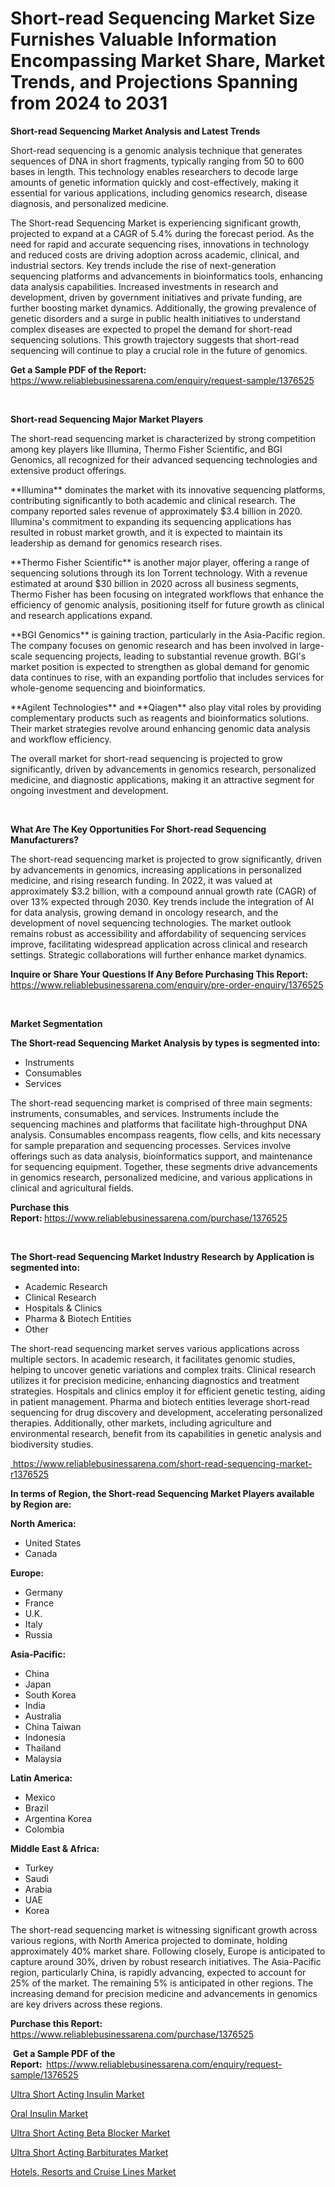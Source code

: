 <p><h1>Short-read Sequencing Market Size Furnishes Valuable Information Encompassing Market Share, Market Trends, and Projections Spanning from 2024 to 2031</h1></p><p><strong>Short-read Sequencing Market Analysis and Latest Trends</strong></p>
<p><p>Short-read sequencing is a genomic analysis technique that generates sequences of DNA in short fragments, typically ranging from 50 to 600 bases in length. This technology enables researchers to decode large amounts of genetic information quickly and cost-effectively, making it essential for various applications, including genomics research, disease diagnosis, and personalized medicine.</p><p>The Short-read Sequencing Market is experiencing significant growth, projected to expand at a CAGR of 5.4% during the forecast period. As the need for rapid and accurate sequencing rises, innovations in technology and reduced costs are driving adoption across academic, clinical, and industrial sectors. Key trends include the rise of next-generation sequencing platforms and advancements in bioinformatics tools, enhancing data analysis capabilities. Increased investments in research and development, driven by government initiatives and private funding, are further boosting market dynamics. Additionally, the growing prevalence of genetic disorders and a surge in public health initiatives to understand complex diseases are expected to propel the demand for short-read sequencing solutions. This growth trajectory suggests that short-read sequencing will continue to play a crucial role in the future of genomics.</p></p>
<p><strong>Get a Sample PDF of the Report:&nbsp;</strong> <a href="https://www.reliablebusinessarena.com/enquiry/request-sample/1376525?utm_campaign=1583&utm_medium=2&utm_source=Github&utm_content=ia&utm_term=23102024&utm_id=short-read-sequencing">https://www.reliablebusinessarena.com/enquiry/request-sample/1376525</a></p>
<p>&nbsp;</p>
<p><strong>Short-read Sequencing Major Market Players</strong></p>
<p><p>The short-read sequencing market is characterized by strong competition among key players like Illumina, Thermo Fisher Scientific, and BGI Genomics, all recognized for their advanced sequencing technologies and extensive product offerings.</p><p>**Illumina** dominates the market with its innovative sequencing platforms, contributing significantly to both academic and clinical research. The company reported sales revenue of approximately $3.4 billion in 2020. Illumina's commitment to expanding its sequencing applications has resulted in robust market growth, and it is expected to maintain its leadership as demand for genomics research rises.</p><p>**Thermo Fisher Scientific** is another major player, offering a range of sequencing solutions through its Ion Torrent technology. With a revenue estimated at around $30 billion in 2020 across all business segments, Thermo Fisher has been focusing on integrated workflows that enhance the efficiency of genomic analysis, positioning itself for future growth as clinical and research applications expand.</p><p>**BGI Genomics** is gaining traction, particularly in the Asia-Pacific region. The company focuses on genomic research and has been involved in large-scale sequencing projects, leading to substantial revenue growth. BGI's market position is expected to strengthen as global demand for genomic data continues to rise, with an expanding portfolio that includes services for whole-genome sequencing and bioinformatics.</p><p>**Agilent Technologies** and **Qiagen** also play vital roles by providing complementary products such as reagents and bioinformatics solutions. Their market strategies revolve around enhancing genomic data analysis and workflow efficiency. </p><p>The overall market for short-read sequencing is projected to grow significantly, driven by advancements in genomics research, personalized medicine, and diagnostic applications, making it an attractive segment for ongoing investment and development.</p></p>
<p>&nbsp;</p>
<p><strong>What Are The Key Opportunities For Short-read Sequencing Manufacturers?</strong></p>
<p><p>The short-read sequencing market is projected to grow significantly, driven by advancements in genomics, increasing applications in personalized medicine, and rising research funding. In 2022, it was valued at approximately $3.2 billion, with a compound annual growth rate (CAGR) of over 13% expected through 2030. Key trends include the integration of AI for data analysis, growing demand in oncology research, and the development of novel sequencing technologies. The market outlook remains robust as accessibility and affordability of sequencing services improve, facilitating widespread application across clinical and research settings. Strategic collaborations will further enhance market dynamics.</p></p>
<p><strong>Inquire or Share Your Questions If Any Before Purchasing This Report:</strong> <a href="https://www.reliablebusinessarena.com/enquiry/pre-order-enquiry/1376525?utm_campaign=1583&utm_medium=2&utm_source=Github&utm_content=ia&utm_term=23102024&utm_id=short-read-sequencing">https://www.reliablebusinessarena.com/enquiry/pre-order-enquiry/1376525</a></p>
<p>&nbsp;</p>
<p><strong>Market Segmentation</strong></p>
<p><strong>The Short-read Sequencing Market Analysis by types is segmented into:</strong></p>
<p><ul><li>Instruments</li><li>Consumables</li><li>Services</li></ul></p>
<p><p>The short-read sequencing market is comprised of three main segments: instruments, consumables, and services. Instruments include the sequencing machines and platforms that facilitate high-throughput DNA analysis. Consumables encompass reagents, flow cells, and kits necessary for sample preparation and sequencing processes. Services involve offerings such as data analysis, bioinformatics support, and maintenance for sequencing equipment. Together, these segments drive advancements in genomics research, personalized medicine, and various applications in clinical and agricultural fields.</p></p>
<p><strong>Purchase this Report:&nbsp;</strong><a href="https://www.reliablebusinessarena.com/purchase/1376525?utm_campaign=1583&utm_medium=2&utm_source=Github&utm_content=ia&utm_term=23102024&utm_id=short-read-sequencing">https://www.reliablebusinessarena.com/purchase/1376525</a></p>
<p>&nbsp;</p>
<p><strong>The Short-read Sequencing Market Industry Research by Application is segmented into:</strong></p>
<p><ul><li>Academic Research</li><li>Clinical Research</li><li>Hospitals & Clinics</li><li>Pharma & Biotech Entities</li><li>Other</li></ul></p>
<p><p>The short-read sequencing market serves various applications across multiple sectors. In academic research, it facilitates genomic studies, helping to uncover genetic variations and complex traits. Clinical research utilizes it for precision medicine, enhancing diagnostics and treatment strategies. Hospitals and clinics employ it for efficient genetic testing, aiding in patient management. Pharma and biotech entities leverage short-read sequencing for drug discovery and development, accelerating personalized therapies. Additionally, other markets, including agriculture and environmental research, benefit from its capabilities in genetic analysis and biodiversity studies.</p></p>
<p><a href="https://www.reliablebusinessarena.com/short-read-sequencing-market-r1376525?utm_campaign=1583&utm_medium=2&utm_source=Github&utm_content=ia&utm_term=23102024&utm_id=short-read-sequencing">&nbsp;https://www.reliablebusinessarena.com/short-read-sequencing-market-r1376525</a></p>
<p><strong>In terms of Region, the Short-read Sequencing Market Players available by Region are:</strong></p>
<p>
    <p> <strong> North America: </strong>
        <ul>
            <li>United States</li>
            <li>Canada</li>
        </ul>
        </p> 
    <p> <strong> Europe: </strong>
        <ul>
            <li>Germany</li>
            <li>France</li>
            <li>U.K.</li>
            <li>Italy</li>
            <li>Russia</li>
        </ul>
        </p> 
    <p> <strong> Asia-Pacific: </strong>
        <ul>
            <li>China</li>
            <li>Japan</li>
            <li>South Korea</li>
            <li>India</li>
            <li>Australia</li>
            <li>China Taiwan</li>
            <li>Indonesia</li>
            <li>Thailand</li>
            <li>Malaysia</li>
        </ul>
        </p> 
    <p> <strong> Latin America: </strong>
        <ul>
            <li>Mexico</li>
            <li>Brazil</li>
            <li>Argentina Korea</li>
            <li>Colombia</li>
        </ul>
        </p> 
    <p> <strong> Middle East & Africa: </strong>
        <ul>
            <li>Turkey</li>
            <li>Saudi</li>
            <li>Arabia</li>
            <li>UAE</li>
            <li>Korea</li>
        </ul>
    </p>
    </p>
<p><p>The short-read sequencing market is witnessing significant growth across various regions, with North America projected to dominate, holding approximately 40% market share. Following closely, Europe is anticipated to capture around 30%, driven by robust research initiatives. The Asia-Pacific region, particularly China, is rapidly advancing, expected to account for 25% of the market. The remaining 5% is anticipated in other regions. The increasing demand for precision medicine and advancements in genomics are key drivers across these regions.</p></p>
<p><strong>Purchase this Report: </strong><a href="https://www.reliablebusinessarena.com/purchase/1376525?utm_campaign=1583&utm_medium=2&utm_source=Github&utm_content=ia&utm_term=23102024&utm_id=short-read-sequencing">https://www.reliablebusinessarena.com/purchase/1376525</a></p>
<p>&nbsp;<strong>Get a Sample PDF of the Report:&nbsp;&nbsp;</strong><a href="https://www.reliablebusinessarena.com/enquiry/request-sample/1376525?utm_campaign=1583&utm_medium=2&utm_source=Github&utm_content=ia&utm_term=23102024&utm_id=short-read-sequencing">https://www.reliablebusinessarena.com/enquiry/request-sample/1376525</a></p>
<p><strong></strong></p>
<p><p><a href="https://www.linkedin.com/pulse/ultra-short-acting-insulin-market-size-share-analysis-growth-mu1zc?utm_campaign=1583&utm_medium=2&utm_source=Github&utm_content=ia&utm_term=23102024&utm_id=short-read-sequencing">Ultra Short Acting Insulin Market</a></p><p><a href="https://www.linkedin.com/pulse/disruption-innovation-oral-insulin-industry-market-analysis-ylunc?utm_campaign=1583&utm_medium=2&utm_source=Github&utm_content=ia&utm_term=23102024&utm_id=short-read-sequencing">Oral Insulin Market</a></p><p><a href="https://www.linkedin.com/pulse/ultra-short-acting-beta-blocker-mosaic-piecing-together-global-rc9ic?utm_campaign=1583&utm_medium=2&utm_source=Github&utm_content=ia&utm_term=23102024&utm_id=short-read-sequencing">Ultra Short Acting Beta Blocker Market</a></p><p><a href="https://www.linkedin.com/pulse/global-ultra-short-acting-barbiturates-market-pulse-trends-growth-vpyfc?utm_campaign=1583&utm_medium=2&utm_source=Github&utm_content=ia&utm_term=23102024&utm_id=short-read-sequencing">Ultra Short Acting Barbiturates Market</a></p><p><a href="https://github.com/MoonZANDRA/Market-Research-Report-List-1/blob/main/hotels-resorts-and-cruise-lines-market.md?utm_campaign=1583&utm_medium=2&utm_source=Github&utm_content=ia&utm_term=23102024&utm_id=short-read-sequencing">Hotels, Resorts and Cruise Lines Market</a></p></p>